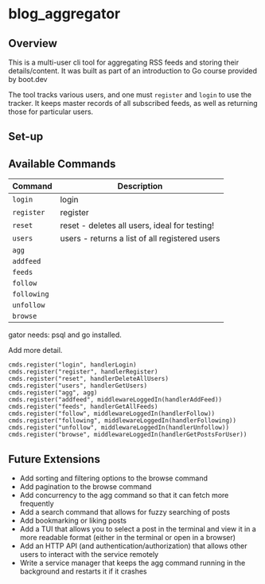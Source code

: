 # blog_aggregator

## Overview

This is a multi-user cli tool for aggregating RSS feeds and storing their details/content. It was built as part of an introduction to Go course provided by boot.dev

The tool tracks various users, and one must `register` and `login` to use the tracker. It keeps master records of all subscribed feeds, as well as returning those for particular users.

## Set-up



## Available Commands

| Command | Description |
| --- | ----------- |
| ``login`` | login <username> |
| ``register`` | register <username> |
| ``reset`` | reset - deletes all users, ideal for testing! |
| ``users`` | users - returns a list of all registered users |
| ``agg`` |  |
| ``addfeed`` |  |
| ``feeds`` |  |
| ``follow`` |  |
| ``following`` |  |
| ``unfollow`` |  |
| ``browse`` |  |


gator needs: psql and go installed.

Add more detail.



	cmds.register("login", handlerLogin)
	cmds.register("register", handlerRegister)
	cmds.register("reset", handlerDeleteAllUsers)
	cmds.register("users", handlerGetUsers)
	cmds.register("agg", agg)
	cmds.register("addfeed", middlewareLoggedIn(handlerAddFeed))
	cmds.register("feeds", handlerGetAllFeeds)
	cmds.register("follow", middlewareLoggedIn(handlerFollow))
	cmds.register("following", middlewareLoggedIn(handlerFollowing))
	cmds.register("unfollow", middlewareLoggedIn(handlerUnfollow))
	cmds.register("browse", middlewareLoggedIn(handlerGetPostsForUser))

## Future Extensions

- Add sorting and filtering options to the browse command
- Add pagination to the browse command
- Add concurrency to the agg command so that it can fetch more frequently
- Add a search command that allows for fuzzy searching of posts
- Add bookmarking or liking posts
- Add a TUI that allows you to select a post in the terminal and view it in a more readable format (either in the terminal or open in a browser)
- Add an HTTP API (and authentication/authorization) that allows other users to interact with the service remotely
- Write a service manager that keeps the agg command running in the background and restarts it if it crashes
